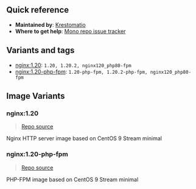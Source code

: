 ## Quick reference
- **Maintained by**:
[Krestomatio](https://github.com/krestomatio)
- **Where to get help**:
[Mono repo issue tracker](https://github.com/krestomatio/container_builder/issues)

## Variants and tags
- [nginx:1.20](#nginx120): `1.20, 1.20.2, nginx120_php80-fpm`
- [nginx:1.20-php-fpm](#nginx120-php-fpm): `1.20-php-fpm, 1.20.2-php-fpm, nginx120_php80-fpm`


## Image Variants
### nginx:1.20
> [Repo source](https://github.com/krestomatio/container_builder/tree/master/nginx/nginx120)

Nginx HTTP server image based on CentOS 9 Stream minimal

### nginx:1.20-php-fpm
> [Repo source](https://github.com/krestomatio/container_builder/tree/master/nginx/nginx120_php80-fpm)

PHP-FPM image based on CentOS 9 Stream minimal

